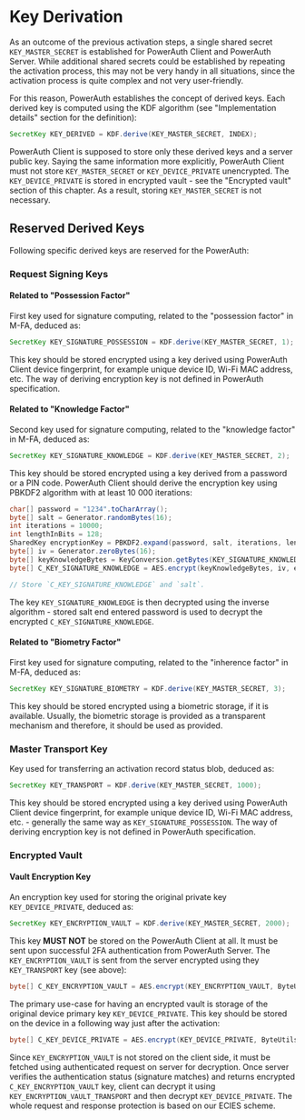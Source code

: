 # Key Derivation

As an outcome of the previous activation steps, a single shared secret `KEY_MASTER_SECRET` is established for PowerAuth Client and PowerAuth Server. While additional shared secrets could be established by repeating the activation process, this may not be very handy in all situations, since the activation process is quite complex and not very user-friendly.

For this reason, PowerAuth establishes the concept of derived keys. Each derived key is computed using the KDF algorithm (see "Implementation details" section for the definition):

```java
SecretKey KEY_DERIVED = KDF.derive(KEY_MASTER_SECRET, INDEX);
```

PowerAuth Client is supposed to store only these derived keys and a server public key. Saying the same information more explicitly, PowerAuth Client must not store `KEY_MASTER_SECRET` or `KEY_DEVICE_PRIVATE` unencrypted. The `KEY_DEVICE_PRIVATE` is stored in encrypted vault - see the "Encrypted vault" section of this chapter. As a result, storing `KEY_MASTER_SECRET` is not necessary.

## Reserved Derived Keys

Following specific derived keys are reserved for the PowerAuth:

### Request Signing Keys

#### Related to "Possession Factor"

First key used for signature computing, related to the "possession factor" in M-FA, deduced as:

```java
SecretKey KEY_SIGNATURE_POSSESSION = KDF.derive(KEY_MASTER_SECRET, 1);
```

This key should be stored encrypted using a key derived using PowerAuth Client device fingerprint, for example unique device ID, Wi-Fi MAC address, etc. The way of deriving encryption key is not defined in PowerAuth specification.

#### Related to "Knowledge Factor"

Second key used for signature computing, related to the "knowledge factor" in M-FA, deduced as:

```java
SecretKey KEY_SIGNATURE_KNOWLEDGE = KDF.derive(KEY_MASTER_SECRET, 2);
```

This key should be stored encrypted using a key derived from a password or a PIN code. PowerAuth Client should derive the encryption key using PBKDF2 algorithm with at least 10 000 iterations:

```java
char[] password = "1234".toCharArray();
byte[] salt = Generator.randomBytes(16);
int iterations = 10000;
int lengthInBits = 128;
SharedKey encryptionKey = PBKDF2.expand(password, salt, iterations, lengthInBits);
byte[] iv = Generator.zeroBytes(16);
byte[] keyKnowledgeBytes = KeyConversion.getBytes(KEY_SIGNATURE_KNOWLEDGE);
byte[] C_KEY_SIGNATURE_KNOWLEDGE = AES.encrypt(keyKnowledgeBytes, iv, encryptionKey, "AES/CBC/NoPadding");

// Store `C_KEY_SIGNATURE_KNOWLEDGE` and `salt`.
```

The key `KEY_SIGNATURE_KNOWLEDGE` is then decrypted using the inverse algorithm - stored salt end entered password is used to decrypt the encrypted `C_KEY_SIGNATURE_KNOWLEDGE`.

#### Related to "Biometry Factor"

First key used for signature computing, related to the "inherence factor" in M-FA, deduced as:

```java
SecretKey KEY_SIGNATURE_BIOMETRY = KDF.derive(KEY_MASTER_SECRET, 3);
```

This key should be stored encrypted using a biometric storage, if it is available. Usually, the biometric storage is provided as a transparent mechanism and therefore, it should be used as provided.

### Master Transport Key

Key used for transferring an activation record status blob, deduced as:

```java
SecretKey KEY_TRANSPORT = KDF.derive(KEY_MASTER_SECRET, 1000);
```

This key should be stored encrypted using a key derived using PowerAuth Client device fingerprint, for example unique device ID, Wi-Fi MAC address, etc. - generally the same way as `KEY_SIGNATURE_POSSESSION`. The way of deriving encryption key is not defined in PowerAuth specification.

### Encrypted Vault

#### Vault Encryption Key

An encryption key used for storing the original private key `KEY_DEVICE_PRIVATE`, deduced as:

```java
SecretKey KEY_ENCRYPTION_VAULT = KDF.derive(KEY_MASTER_SECRET, 2000);
```

This key **MUST NOT** be stored on the PowerAuth Client at all. It must be sent upon successful 2FA authentication from PowerAuth Server. The `KEY_ENCRYPTION_VAULT` is sent from the server encrypted using they `KEY_TRANSPORT` key (see above):

```java
byte[] C_KEY_ENCRYPTION_VAULT = AES.encrypt(KEY_ENCRYPTION_VAULT, ByteUtils.zeroBytes(16), KEY_TRANSPORT);
```

The primary use-case for having an encrypted vault is storage of the original device primary key `KEY_DEVICE_PRIVATE`. This key should be stored on the device in a following way just after the activation:

```java
byte[] C_KEY_DEVICE_PRIVATE = AES.encrypt(KEY_DEVICE_PRIVATE, ByteUtils.zeroBytes(16), KEY_ENCRYPTION_VAULT);
```

Since `KEY_ENCRYPTION_VAULT` is not stored on the client side, it must be fetched using authenticated request on server for decryption. Once server verifies the authentication status (signature matches) and returns encrypted `C_KEY_ENCRYPTION_VAULT` key, client can decrypt it using `KEY_ENCRYPTION_VAULT_TRANSPORT` and then decrypt `KEY_DEVICE_PRIVATE`. The whole request and response protection is based on our ECIES scheme. 

